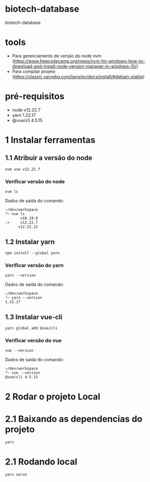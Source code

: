 # biotech-database
biotech-database

# tools
- Para gerenciamento de versão do node nvm (https://www.freecodecamp.org/news/nvm-for-windows-how-to-download-and-install-node-version-manager-in-windows-10/)
- Para compilar projeto (https://classic.yarnpkg.com/lang/en/docs/install/#debian-stable)

# pré-requisitos
 - node v12.22.7
 - yarn 1.22.17
 - @vue/cli 4.5.15


# 1 Instalar ferramentas

## 1.1 Atribuir a versão do node

```
nvm use v12.22.7
```

### Verificar versão do node
```
nvm ls
```

Dados de saída do comando:

```
~/dev/workspace 
╰─ nvm ls
       v10.19.0
->     v12.22.7
      v12.22.12
```

## 1.2 Instalar yarn

```
npm install --global yarn
```

### Verificar versão do yarn
```
yarn --version
```

Dados de saída do comando:

```
~/dev/workspace 
╰─ yarn --version
1.22.17

```

## 1.3 Instalar vue-cli

```
yarn global add @vue/cli
```

### Verificar versão do vue
```
vue --version
```

Dados de saída do comando:

```
~/dev/workspace 
╰─ vue --version
@vue/cli 4.5.15
```


# 2 Rodar o projeto Local

# 2.1 Baixando as dependencias do projeto

```
yarn
```

# 2.1 Rodando local

```
yarn serve
```
